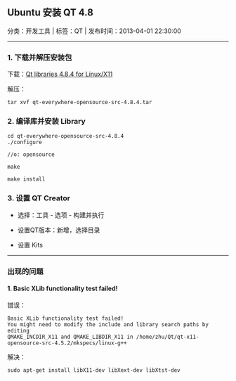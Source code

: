 ## Ubuntu 安装 QT 4.8

分类：开发工具 | 标签：QT | 发布时间：2013-04-01 22:30:00

___

### 1. 下载并解压安装包

下载：[Qt libraries 4.8.4 for Linux/X11](http://releases.qt-project.org/qt4/source/qt-everywhere-opensource-src-4.8.4.tar.gz)

解压：

	tar xvf qt-everywhere-opensource-src-4.8.4.tar
	
### 2. 编译库并安装 Library

	cd qt-everywhere-opensource-src-4.8.4
	./configure
	
	//o: opensource
	
	make
	
	make install
	
### 3. 设置 QT Creator

* 选择：工具 - 选项 - 构建并执行

* 设置QT版本：新增，选择目录

* 设置 Kits

___

### 出现的问题

#### 1. Basic XLib functionality test failed!

错误：

	Basic XLib functionality test failed!
	You might need to modify the include and library search paths by editing
	QMAKE_INCDIR_X11 and QMAKE_LIBDIR_X11 in /home/zhu/Qt/qt-x11-opensource-src-4.5.2/mkspecs/linux-g++
	
解决：

	sudo apt-get install libX11-dev libXext-dev libXtst-dev
	
